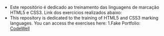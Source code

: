 * Este repositório é dedicado ao treinamento das linguagens de marcação HTML5 e CSS3. Link dos exercícios realizados abaixo: 
* This repository is dedicated to the training of HTML5 and CSS3 marking languages. You can access the exercises here:
1.Fake Portfolio: [CodeWell](https://www.codewell.cc/challenges/web-developer-portfolio--617d4897a383e41090a3e46f) 
